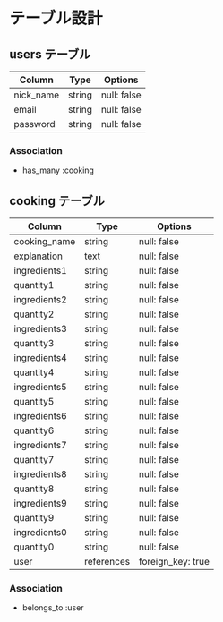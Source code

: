 # テーブル設計

## users テーブル

| Column    | Type   | Options     |
| --------- | ------ | ----------- |
| nick_name | string | null: false |
| email     | string | null: false |
| password  | string | null: false |


### Association
- has_many :cooking


## cooking テーブル

| Column       | Type       | Options           |
| ------------ | ---------- | ----------------- |
| cooking_name | string     | null: false       |
| explanation  | text       | null: false       |
| ingredients1 | string     | null: false       |
| quantity1    | string     | null: false       |
| ingredients2 | string     | null: false       |
| quantity2    | string     | null: false       |
| ingredients3 | string     | null: false       |
| quantity3    | string     | null: false       |
| ingredients4 | string     | null: false       |
| quantity4    | string     | null: false       |
| ingredients5 | string     | null: false       |
| quantity5    | string     | null: false       |
| ingredients6 | string     | null: false       |
| quantity6    | string     | null: false       |
| ingredients7 | string     | null: false       |
| quantity7    | string     | null: false       |
| ingredients8 | string     | null: false       |
| quantity8    | string     | null: false       |
| ingredients9 | string     | null: false       |
| quantity9    | string     | null: false       |
| ingredients0 | string     | null: false       |
| quantity0    | string     | null: false       |
| user         | references | foreign_key: true |


### Association
- belongs_to :user